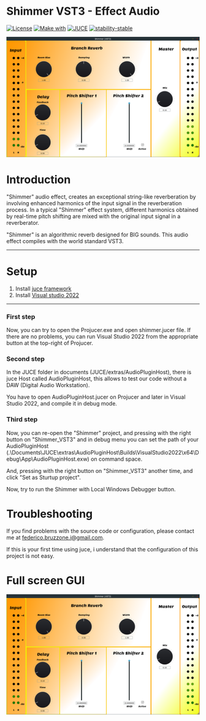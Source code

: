 # Shimmer VST3 - Effect Audio

[![License](https://img.shields.io/github/license/Ansuel/tch-nginx-gui.svg?style=flat)](https://github.com/FedericoBruzzone/shimmer_effect_audio/edit/master/License)
[![Make with](https://img.shields.io/badge/Made%20with-C%2B%2B-orange)](https://en.wikipedia.org/wiki/C%2B%2B)
[![JUCE](https://img.shields.io/badge/framework-JUCE-green)](https://juce.com)
[![stability-stable](https://img.shields.io/badge/stability-stable-green.svg)](https://github.com/emersion/stability-badges#stable)


<img src="./Docs/Shimmer_VST3.png" width="600" heigth="600"/>

# Introduction
"Shimmer" audio effect, creates an exceptional string-like reverberation by involving enhanced harmonics of the input signal in the reverberation process. In a typical "Shimmer" effect system, different harmonics obtained by real-time pitch shifting are mixed with the original input signal in a reverberator.

"Shimmer" is an algorithmic reverb designed for BIG sounds. This audio effect compiles with the world standard VST3.

---

# Setup 
1. Install [juce framework](https://juce.com/get-juce/download)
2. Install [Visual studio 2022](https://visualstudio.microsoft.com)

---

### First step
Now, you can try to open the Projucer.exe and open shimmer.jucer file. If there are no problems, you can run Visual Studio 2022 from the appropriate button at the top-right of Projucer.

### Second step

In the JUCE folder in documents (JUCE/extras/AudioPluginHost), there is juce Host called AudioPluginHost, this allows to test our code without a DAW (Digital Audio Workstation).

You have to open AudioPluginHost.jucer on Projucer and later in Visual Studio 2022, and compile it in debug mode.

### Third step

Now, you can re-open the "Shimmer" project, and pressing with the right button on "Shimmer_VST3" and in debug menu you can set the path of your AudioPluginHost (.\Documents\JUCE\extras\AudioPluginHost\Builds\VisualStudio2022\x64\Debug\App\AudioPluginHost.exw) on command space.

And, pressing with the right button on "Shimmer_VST3" another time, and click
"Set as Sturtup project".

Now, try to run the Shimmer with Local Windows Debugger button.

# Troubleshooting
If you find problems with the source code or configuration, please contact me at federico.bruzzone.i@gmail.com.

If this is your first time using juce, i understand that the configuration of this project is not easy.

# Full screen GUI
![Shimmer_VST3](./Docs/Shimmer_VST3.png)
